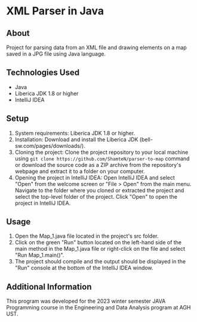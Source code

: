# XML Parser in Java

## About
Project for parsing data from an XML file and drawing elements on a map saved in a JPG file using Java language.

## Technologies Used
* Java
* Liberica JDK 1.8 or higher
* IntelliJ IDEA

## Setup
1. System requirements: Liberica JDK 1.8 or higher.
2. Installation: Download and install the Liberica JDK (bell-sw.com/pages/downloads/).
3. Cloning the project: Clone the project repository to your local machine using `git clone https://github.com/ShamteN/parser-to-map` command or download the source code as a ZIP archive from the repository's webpage and extract it to a folder on your computer.
4. Opening the project in IntelliJ IDEA: Open IntelliJ IDEA and select "Open" from the welcome screen or "File > Open" from the main menu. Navigate to the folder where you cloned or extracted the project and select the top-level folder of the project. Click "Open" to open the project in IntelliJ IDEA.

## Usage
1. Open the Map_1.java file located in the project's src folder.
2. Click on the green "Run" button located on the left-hand side of the main method in the Map_1.java file or right-click on the file and select "Run Map_1.main()".
3. The project should compile and the output should be displayed in the "Run" console at the bottom of the IntelliJ IDEA window.

## Additional Information
<p>This program was developed for the 2023 winter semester JAVA Programming course in the Engineering and Data Analysis program at AGH UST.</p>
